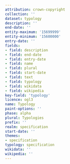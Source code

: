 ```yaml
---
attribution: crown-copyright
collection: ''
dataset: typology
description: ''
end-date: ''
entity-maximum: '15699999'
entity-minimum: '15600000'
entry-date: ''
fields:
- field: description
- field: end-date
- field: entry-date
- field: name
- field: plural
- field: start-date
- field: text
- field: typology
- field: wikidata
- field: wikipedia
key-field: 'typology'
licence: ogl3
name: Typology
paint-options: ''
phase: alpha
plural: Typologies
prefix: ''
realm: specification
start-date: ''
themes:
- specification
typology: specification
wikidata: ''
wikipedia: ''
---
```

